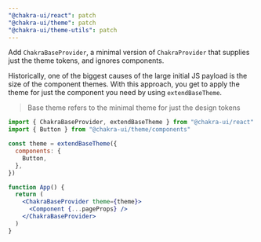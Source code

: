 ```yaml
---
"@chakra-ui/react": patch
"@chakra-ui/theme": patch
"@chakra-ui/theme-utils": patch
---
```


Add `ChakraBaseProvider`, a minimal version of `ChakraProvider` that supplies
just the theme tokens, and ignores components.

Historically, one of the biggest causes of the large initial JS payload is the
size of the component themes. With this approach, you get to apply the theme for
just the component you need by using `extendBaseTheme`.

> Base theme refers to the minimal theme for just the design tokens

```jsx live=false
import { ChakraBaseProvider, extendBaseTheme } from "@chakra-ui/react"
import { Button } from "@chakra-ui/theme/components"

const theme = extendBaseTheme({
  components: {
    Button,
  },
})

function App() {
  return (
    <ChakraBaseProvider theme={theme}>
      <Component {...pageProps} />
    </ChakraBaseProvider>
  )
}
```
